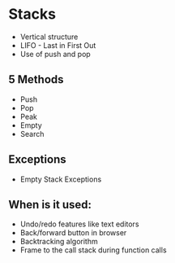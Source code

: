 # Stacks 


- Vertical structure 
- LIFO - Last in First Out
- Use of push and pop


## 5 Methods
- Push
- Pop
- Peak
- Empty
- Search

## Exceptions

- Empty Stack Exceptions 


## When is it used:

- Undo/redo features  like text editors 
- Back/forward button in browser
- Backtracking algorithm 
- Frame to the call stack during function calls
